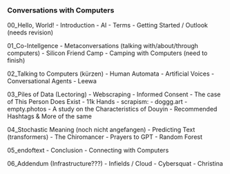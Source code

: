 
### Conversations with Computers

00_Hello, World!
	- Introduction
	- AI
	- Terms
	- Getting Started / Outlook (needs revision)
 
01_Co-Intellgence
	- Metaconversations (talking with/about/through computers)
	- Silicon Friend Camp
	- Camping with Computers (need to finish)

02_Talking to Computers (kürzen)
	- Human Automata
	- Artificial Voices
	- Conversational Agents
	- Leewa

03_Piles of Data (Lectoring)
	- Webscraping
	- Informed Consent
	- The case of This Person Does Exist
	- 11k Hands
	- scrapism: 
		- doggg.art
		- empty.photos
		- A study on the Characteristics of Douyin
		- Recommended Hashtags & More of the same

04_Stochastic Meaning (noch nicht angefangen)
	- Predicting Text (transformers)
	- The Chiromancer
	- Prayers to GPT
	- Random Forest

05_endoftext
	- Conclusion
	- Connecting with Computers

06_Addendum (Infrastructure???) 
	- Infields / Cloud
	- Cybersquat
	- Christina
